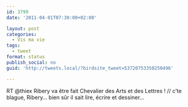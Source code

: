 ```yaml
---
id: 3799
date: '2011-04-01T07:30:00+02:00'

layout: post
categories:
  - Vis ma vie
tags:
  - tweet
format: status
publish_social: no
guid: 'http://tweets.local/?birdsite_tweet=53720753350250496'

---
```


RT @thiex Ribery va être fait Chevalier des Arts et des Lettres ! // c’te blague, Ribery… bien sûr il sait lire, écrire et dessiner…